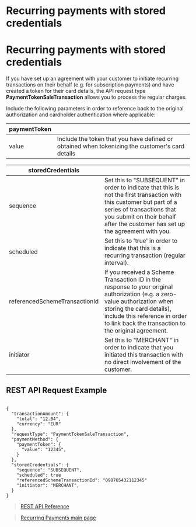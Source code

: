 
# Recurring payments with stored credentials


# Recurring payments with stored credentials

If you have set up an agreement with your customer to initiate recurring transactions on their behalf (e.g. for subscription payments) and have created a token for their card details, the API request type **PaymentTokenSaleTransaction** allows you to process the regular charges.

Include the following parameters in order to reference back to the original authorization and cardholder authentication where applicable:

|paymentToken||
|---|---|
|value|Include the token that you have defined or obtained when tokenizing the customer's card details|

|storedCredentials||
|---|---|
|sequence|Set this to "SUBSEQUENT" in order to indicate that this is not the first transaction with this customer but part of a series of transactions that you submit on their behalf after the customer has set up the agreement with you.|
|scheduled|Set this to 'true' in order to indicate that this is a recurring transaction (regular interval).|
|referencedSchemeTransactionId|If you received a Scheme Transaction ID in the response to your original authorization (e.g. a zero-value authorization when storing the card details), include this reference in order to link back the transaction to the original agreement.|
|initiator|Set this to "MERCHANT" in order to indicate that you initiated this transaction with no direct involvement of the customer.|

## REST API Request Example

```

{
  "transactionAmount": {
    "total": "12.04",
    "currency": "EUR"
  },
  "requestType": "PaymentTokenSaleTransaction",
  "paymentMethod": {
    "paymentToken": {
      "value": "12345",
    }
  },
  "storedCredentials": {
    "sequence": "SUBSEQUENT",
    "scheduled": true
    "referencedSchemeTransactionId": "098765432112345"
    "initiator": "MERCHANT",
  }
}

```

> [REST API Reference](?path=docs/schemas-md/PaymentTokenSaleTransaction.md)

> [Recurring Payments main page](?path=docs/additionalInfo/RecurringPayments.md)